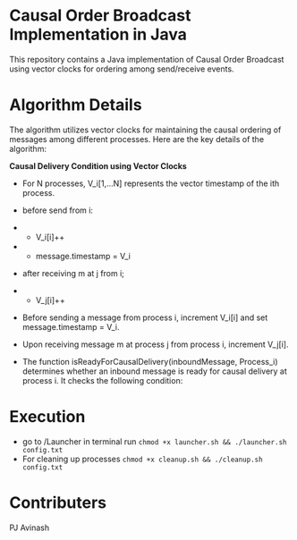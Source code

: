 # Causal Order Broadcast Implementation in Java
This repository contains a Java implementation of Causal Order Broadcast using vector clocks for ordering among send/receive events.

# Algorithm Details
The algorithm utilizes vector clocks for maintaining the causal ordering of messages among different processes. Here are the key details of the algorithm:

**Causal Delivery Condition using Vector Clocks**
- For N processes, V_i[1,...N] represents the vector timestamp of the ith process.
- before send from i: 
- - V_i[i]++
- - message.timestamp = V_i

- after receiving m at j from i;
- - V_j[i]++

- Before sending a message from process i, increment V_i[i] and set message.timestamp = V_i.
- Upon receiving message m at process j from process i, increment V_j[i].
- The function isReadyForCausalDelivery(inboundMessage, Process_i) determines whether an inbound message is ready for causal delivery at process i. It checks the following condition:

# Execution
- go to /Launcher in terminal run 
```chmod +x launcher.sh && ./launcher.sh config.txt```
- For cleaning up processes 
```chmod +x cleanup.sh && ./cleanup.sh config.txt```

# Contributers
PJ Avinash










